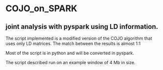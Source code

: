 # COJO_on_SPARK

## joint analysis with pyspark using LD information.

The script implemented is a modified version of the COJO algorithm that uses only LD matrices. The match between the results is almost 1:1

Most of the script is in python and will be converted in pyspark.

The script described run on an example window of 4 Mb in size.



